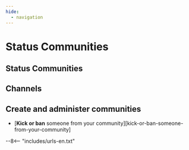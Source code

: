 ```yaml
---
hide:
  - navigation
---
```


# Status Communities

## Status Communities

## Channels

## Create and administer communities

- [**Kick or ban** someone from your community][kick-or-ban-someone-from-your-community]

--8<-- "includes/urls-en.txt"

